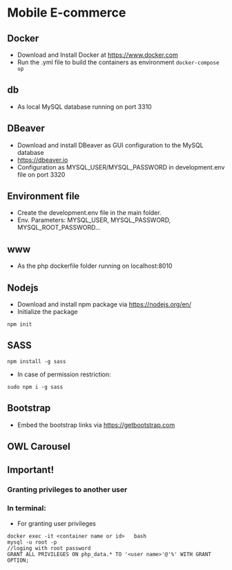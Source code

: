 # Mobile E-commerce

## Docker

- Download and Install Docker at https://www.docker.com
- Run the .yml file to build the containers as environment
  `docker-compose up`

## db

- As local MySQL database running on port 3310

## DBeaver

- Download and install DBeaver as GUI configuration to the MySQL database
- https://dbeaver.io
- Configuration as MYSQL_USER/MYSQL_PASSWORD in development.env file on port 3320

## Environment file

- Create the development.env file in the main folder.
- Env. Parameters: MYSQL_USER, MYSQL_PASSWORD, MYSQL_ROOT_PASSWORD...

## www

- As the php dockerfile folder running on localhost:8010

## Nodejs

- Download and install npm package via https://nodejs.org/en/
- Initialize the package

```
npm init
```

## SASS

```
npm install -g sass
```

- In case of permission restriction:

```
sudo npm i -g sass
```

## Bootstrap

- Embed the bootstrap links via https://getbootstrap.com

## OWL Carousel

## Important!

### Granting privileges to another user

### In terminal:

- For granting user privileges

```
docker exec -it <container name or id>   bash
mysql -u root -p
//loging with root password
GRANT ALL PRIVILEGES ON php_data.* TO '<user name>'@'%' WITH GRANT OPTION;
```
